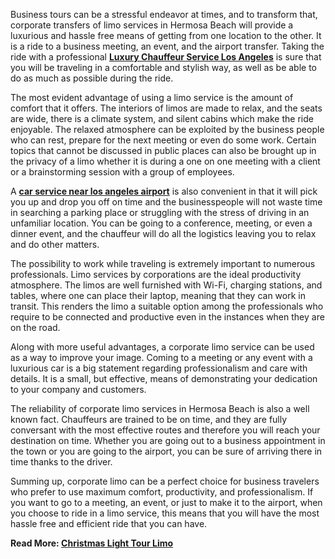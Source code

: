 <p><span style="font-weight: 400;">Business tours can be a stressful endeavor at times, and to transform that, corporate transfers of limo services in Hermosa Beach will provide a luxurious and hassle free means of getting from one location to the other. It is a ride to a business meeting, an event, and the airport transfer. Taking the ride with a professional </span><a href="https://carservicelosangeles.us/"><strong>Luxury Chauffeur Service Los Angeles</strong></a><span style="font-weight: 400;"> is sure that you will be traveling in a comfortable and stylish way, as well as be able to do as much as possible during the ride.</span></p>
<p><span style="font-weight: 400;">The most evident advantage of using a limo service is the amount of comfort that it offers. The interiors of limos are made to relax, and the seats are wide, there is a climate system, and silent cabins which make the ride enjoyable. The relaxed atmosphere can be exploited by the business people who can rest, prepare for the next meeting or even do some work. Certain topics that cannot be discussed in public places can also be brought up in the privacy of a limo whether it is during a one on one meeting with a client or a brainstorming session with a group of employees.</span></p>
<p><span style="font-weight: 400;">A </span><a href="https://www.google.com/maps/d/edit?mid=1-L2OxFq14RjCwrCgEyknBwr2saX1QG4&amp;usp=sharing"><strong>car service near los angeles airport</strong></a><span style="font-weight: 400;"> is also convenient in that it will pick you up and drop you off on time and the businesspeople will not waste time in searching a parking place or struggling with the stress of driving in an unfamiliar location. You can be going to a conference, meeting, or even a dinner event, and the chauffeur will do all the logistics leaving you to relax and do other matters.</span></p>
<p><span style="font-weight: 400;">The possibility to work while traveling is extremely important to numerous professionals. Limo services by corporations are the ideal productivity atmosphere. The limos are well furnished with Wi-Fi, charging stations, and tables, where one can place their laptop, meaning that they can work in transit. This renders the limo a suitable option among the professionals who require to be connected and productive even in the instances when they are on the road.</span></p>
<p><span style="font-weight: 400;">Along with more useful advantages, a corporate limo service can be used as a way to improve your image. Coming to a meeting or any event with a luxurious car is a big statement regarding professionalism and care with details. It is a small, but effective, means of demonstrating your dedication to your company and customers.</span></p>
<p><span style="font-weight: 400;">The reliability of corporate limo services in Hermosa Beach is also a well known fact. Chauffeurs are trained to be on time, and they are fully conversant with the most effective routes and therefore you will reach your destination on time. Whether you are going out to a business appointment in the town or you are going to the airport, you can be sure of arriving there in time thanks to the driver.</span></p>
<p><span style="font-weight: 400;">Summing up, corporate limo can be a perfect choice for business travelers who prefer to use maximum comfort, productivity, and professionalism. If you want to go to a meeting, an event, or just to make it to the airport, when you choose to ride in a limo service, this means that you will have the most hassle free and efficient ride that you can have.</span></p>
<p><strong>Read More: </strong><a href="https://carservicelosangeles.us/blog/christmas-light-tour-limo"><strong>Christmas Light Tour Limo</strong></a></p>
